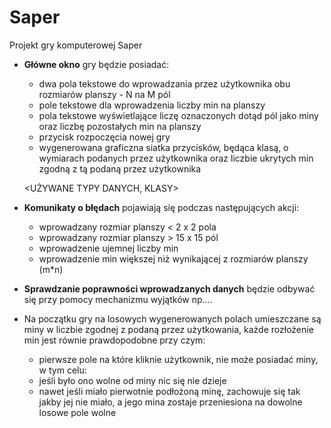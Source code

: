 # Saper
Projekt gry komputerowej Saper

* **Główne okno** gry będzie posiadać:
  * dwa pola tekstowe do wprowadzania przez użytkownika obu rozmiarów planszy - N na M pól
  * pole tekstowe dla wprowadzenia liczby min na planszy
  * pola tekstowe wyświetlające liczę oznaczonych dotąd pól jako miny oraz liczbę pozostałych min na planszy
  * przycisk rozpoczęcia nowej gry
  * wygenerowana graficzna siatka przycisków, będąca klasą, o wymiarach podanych przez użytkownika oraz liczbie ukrytych min zgodną z tą
  podaną przez użytkownika
  
  <UŻYWANE TYPY DANYCH, KLASY>
  
* **Komunikaty o błędach** pojawiają się podczas następujących akcji:
  * wprowadzany rozmiar planszy < 2 x 2 pola
  * wprowadzany rozmiar planszy > 15 x 15 pól
  * wprowadzenie ujemnej liczby min
  * wprowadzenie min większej niż wynikającej z rozmiarów planszy (m*n)
  
* **Sprawdzanie poprawności wprowadzanych danych** będzie odbywać się przy pomocy mechanizmu wyjątków np....

* Na początku gry na losowych wygenerowanych polach umieszczane są miny w liczbie zgodnej z podaną przez użytkowania, każde rozłożenie min jest równie prawdopodobne przy czym:
  * pierwsze pole na które kliknie użytkownik, nie może posiadać miny, w tym celu:
  - jeśli było ono wolne od miny nic się nie dzieje
  - nawet jeśli miało pierwotnie podłożoną minę, zachowuje się tak jakby jej nie miało, a jego mina zostaje przeniesiona na dowolne losowe pole wolne
  
  

